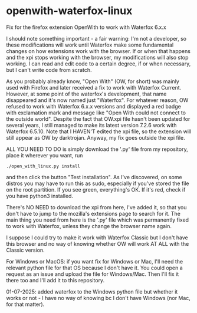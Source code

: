 # openwith-waterfox-linux
Fix for the firefox extension OpenWith to work with Waterfox 6.x.x

I should note something important -  a fair warning: I'm not a developer, so these modifications will work until Waterfox make some fundamental changes on how extensions work with the browser. If or when that happens and the xpi stops working with the browser, my modifications will also stop working. I can read and edit code to a certain degree, if or when necessary, but I can't write code from scratch.

As you probably already know, "Open With" (OW, for short) was mainly used with Firefox and later received a fix to work with Waterfox Current. However, at some point of the waterfox's development, that name disappeared and it's now named just "Waterfox". For whatever reason, OW refused to work with Waterfox 6.x.x versions and displayed a red badge with exclamation mark and message like "Open With could not connect to the outside world".
Despite the fact that OW.xpi file hasn't been updated for several years, I still managed to make its latest version 7.2.6  work with Waterfox 6.5.10. Note that I HAVEN'T edited the xpi file, so the extension will still appear as OW by darktrojan.
Anyway, my fix goes outside the xpi file.

ALL YOU NEED TO DO is simply download the '.py' file from my repository, place it wherever you want, run

```
./open_with_linux.py install
```
and then click the button "Test installation". As I've discovered, on some distros you may have to run this as sudo, especially if you've stored the file on the root partition. If  you see green, everything's OK. If it's red, check if you have python3 installed.

There's NO NEED to download the xpi from here, I've added it, so that you don't have to jump to the mozilla's extensions page to search for it.
The main thing you need from here is the '.py' file which was permanently fixed to work with Waterfox, unless they change the browser name again.

I suppose I could try to make it work with Waterfox Classic but I don't have this browser and no way of knowing whether OW will work AT ALL with the Classic version.

For Windows or MacOS: if you want fix for Windows or Mac, I'll need the relevant python file for that OS because I don't have it. You could open a request as an issue and upload the file for Windows/Mac. Then I'll fix it there too and I'll add it to this repository.

01-07-2025: added waterfox to the Windows python file but whether it works or not - I have no way of knowing bc I don't have Windows (nor Mac, for that matter).
